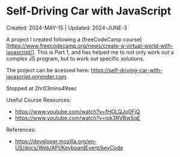 # Self-Driving Car with JavaScript
Created: 2024-MAY-15 | Updated: 2024-JUNE-3

A project I created following a (freeCodeCamp course)[https://www.freecodecamp.org/news/create-a-virtual-world-with-javascript/]. This is Part 1, and has helped me to not only work out a complex
 JS program, but to work out specific solutions.

The project can be acessed here: https://self-driving-car-with-javascript.onrender.com.

Stopped at 2hr03mins49sec

Useful Course Resources:
- https://www.youtube.com/watch?v=fHOLQJo0FjQ
- https://www.youtube.com/watch?v=lok3RVBwSqE

References:
- https://developer.mozilla.org/en-US/docs/Web/API/KeyboardEvent/keyCode